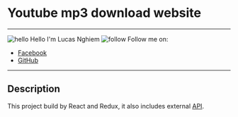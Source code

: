 # Youtube mp3 download website
---
![hello](https://img.icons8.com/color/48/000000/edit--v3.png) Hello I'm Lucas Nghiem
![follow](https://img.icons8.com/color/48/000000/hand-peace--v2.png) Follow me on:
- [Facebook](https://www.facebook.com/profile.php?id=100086903335271)
- [GitHub](https://github.com/typhuCN)
---
## Description
This project build by React and Redux, it also includes external [API](https://rapidapi.com/mirzahadjaevaguzal/api/youtube-music1).

